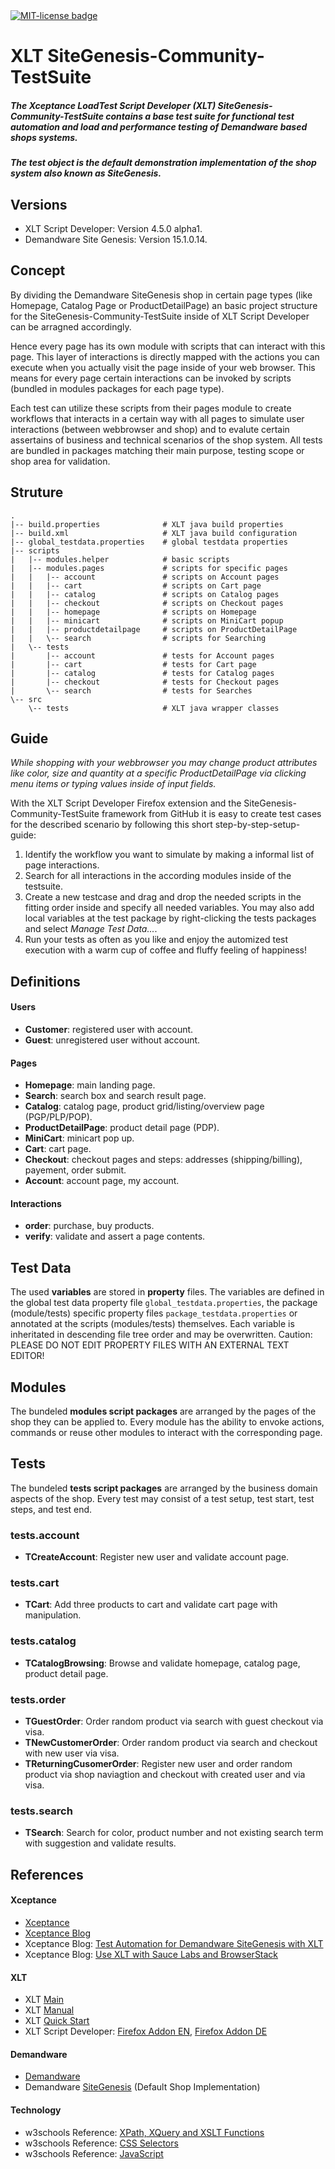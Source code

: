<!-- <a href="https://gitter.im/dataduke/xlt-testsuite-documentation?utm_source=badge&utm_medium=badge&utm_campaign=pr-badge&utm_content=badge" target="_blank"><img src="https://badges.gitter.im/Join Chat.svg" alt="Gitter badge"></a> &nbsp; &nbsp; --> <a href="http://github.com/dataduke/xlt-testsuite-documentation/blob/master/LICENSE.md" target="_blank"><img src="http://img.shields.io/badge/License-MIT-blue.svg" alt="MIT-license badge"></a>

# XLT SiteGenesis-Community-TestSuite

##### The Xceptance LoadTest Script Developer (XLT) SiteGenesis-Community-TestSuite contains a base test suite for functional test automation and load and performance testing of Demandware based shops systems. 
##### The test object is the default demonstration implementation of the shop system also known as SiteGenesis.

## Versions

- XLT Script Developer: Version 4.5.0 alpha1.
- Demandware Site Genesis: Version 15.1.0.14.

## Concept

By dividing the Demandware SiteGenesis shop in certain page types (like Homepage, Catalog Page or ProductDetailPage) an basic project structure for the SiteGenesis-Community-TestSuite inside of XLT Script Developer can be arragned accordingly. 

Hence every page has its own module with scripts that can interact with this page. This layer of interactions is directly mapped with the actions you can execute when you actually visit the page inside of your web browser. This means for every page certain interactions can be invoked by scripts (bundled in modules packages for each page type).

Each test can utilize these scripts from their pages module to create workflows that interacts in a certain way with all pages to simulate user interactions (between webbrowser and shop) and to evalute certain assertains of business and technical scenarios of the shop system. All tests are bundled in packages matching their main purpose, testing scope or shop area for validation.

## Struture

    .
    |-- build.properties              # XLT java build properties
    |-- build.xml    				  # XLT java build configuration
    |-- global_testdata.properties    # global testdata properties
    |-- scripts                       
    |   |-- modules.helper            # basic scripts
    |   |-- modules.pages             # scripts for specific pages
    |   |   |-- account               # scripts on Account pages
    |   |   |-- cart           		  # scripts on Cart page
    |   |   |-- catalog           	  # scripts on Catalog pages
    |   |   |-- checkout           	  # scripts on Checkout pages
    |   |   |-- homepage              # scripts on Homepage
    |   |   |-- minicart              # scripts on MiniCart popup
    |   |   |-- productdetailpage     # scripts on ProductDetailPage
    |   |   \-- search           	  # scripts for Searching
    |   \-- tests            		  
    |       |-- account            	  # tests for Account pages
    |       |-- cart           		  # tests for Cart page
    |       |-- catalog           	  # tests for Catalog pages
    |       |-- checkout           	  # tests for Checkout pages
   	|       \-- search           	  # tests for Searches
    \-- src            	  			  
   	    \-- tests           	      # XLT java wrapper classes


## Guide

_While shopping with your webbrowser you may change product attributes like color, size and quantity at a specific ProductDetailPage via clicking menu items or typing values inside of input fields._

With the XLT Script Developer Firefox extension and the SiteGenesis-Community-TestSuite framework from GitHub it is easy to create test cases for the described scenario by following this short step-by-step-setup-guide:

1. Identify the workflow you want to simulate by making a informal list of page interactions.
2. Search for all interactions in the according modules inside of the testsuite.
3. Create a new testcase and drag and drop the needed scripts in the fitting order inside and specify all needed variables. You may also add local variables at the test package by right-clicking the tests packages and select _Manage Test Data..._.
4. Run your tests as often as you like and enjoy the automized test execution with a warm cup of coffee and fluffy feeling of happiness!

## Definitions

#### Users

- **Customer**: registered user with account.
- **Guest**: unregistered user without account.

#### Pages

- **Homepage**: main landing page.
- **Search**: search box and search result page.
- **Catalog**: catalog page, product grid/listing/overview page (PGP/PLP/POP).
- **ProductDetailPage**: product detail page (PDP).
- **MiniCart**: minicart pop up.
- **Cart**: cart page.
- **Checkout**: checkout pages and steps: addresses (shipping/billing), payement, order submit.
- **Account**: account page, my account.

#### Interactions

- **order**: purchase, buy products.
- **verify**: validate and assert a page contents.

## Test Data

The used **variables** are stored in **property** files. The variables are defined in the global test data property file `global_testdata.properties`, the package (module/tests) specific property files `package_testdata.properties` or annotated at the scripts (modules/tests) themselves. Each variable is inheritated in descending file tree order and may be overwritten. Caution: PLEASE DO NOT EDIT PROPERTY FILES WITH AN EXTERNAL TEXT EDITOR!

## Modules

The bundeled **modules script packages** are arranged by the pages of the shop they can be applied to. Every module has the ability to envoke actions, commands or reuse other modules to interact with the corresponding page.

## Tests

The bundeled **tests script packages** are arranged by the business domain aspects of the shop. Every test may consist of a test setup, test start, test steps, and test end. 

### tests.account

- **TCreateAccount**: Register new user and validate account page.

### tests.cart

- **TCart**: Add three products to cart and validate cart page with manipulation.

### tests.catalog

- **TCatalogBrowsing**: Browse and validate homepage, catalog page, product detail page.

### tests.order

- **TGuestOrder**: Order random product via search with guest checkout via visa.
- **TNewCustomerOrder**: Order random product via search and checkout with new user via visa.
- **TReturningCusomerOrder**: Register new user and order random product via shop naviagtion and checkout with created user and via visa.

### tests.search

- **TSearch**: Search for color, product number and not existing search term with suggestion and validate results.

## References

#### Xceptance

- [Xceptance](https://www.xceptance.de/en/)
- [Xceptance Blog](http://blog.xceptance.com/)
- Xceptance Blog: [Test Automation for Demandware SiteGenesis with XLT](http://blog.xceptance.com/2012/10/27/test-automation-for-demandware-sitegenesis-with-xlt/)
- Xceptance Blog: [Use XLT with Sauce Labs and BrowserStack](http://blog.xceptance.com/2014/03/12/use-xlt-with-sauce-labs-and-browserstack/)

#### XLT

- XLT [Main](https://www.xceptance.de/en/xlt/)
- XLT [Manual](https://lab.xceptance.de/releases/xlt/latest/user-manual.html)
- XLT [Quick Start](https://lab.xceptance.de/releases/xlt/latest/quick-start-guide.html)
- XLT Script Developer: [Firefox Addon EN](https://addons.mozilla.org/en-US/firefox/addon/xceptance-script-developer/), [Firefox Addon DE](https://addons.mozilla.org/de/firefox/addon/xceptance-script-developer/)

#### Demandware

- [Demandware](http://www.demandware.com/)
- Demandware [SiteGenesis](http://www.demandware.com/on/demandware.store/Sites-SiteGenesis-Site) (Default Shop Implementation)

#### Technology

- w3schools Reference: [XPath, XQuery and XSLT Functions](http://www.w3schools.com/jsref/default.asp)
- w3schools Reference: [CSS Selectors](http://www.w3schools.com/cssref/css_selectors.asp)
- w3schools Reference: [JavaScript](http://www.w3schools.com/jsref/default.asp)


